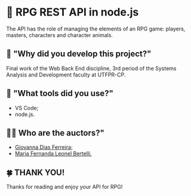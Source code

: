 # 👾 RPG REST API in node.js
The API has the role of managing the elements of an RPG game: players, masters, characters and character animals.

## 🤔 "Why did you develop this project?" 
Final work of the Web Back End discipline, 3rd period of the Systems Analysis and Development faculty at UTFPR-CP.

## 🔧 "What tools did you use?"
<ul>
    <li> VS Code;</li>
    <li> node.js.</li>
</ul>

## 👩‍💻 Who are the auctors?" 
<ul>
    <li> <a href = "https://github.com/GiDFerreira"> Giovanna Dias Ferreira; </a> </li>
    <li><a href = "https://github.com/marialeonel"> Maria Fernanda Leonel Bertelli. </a> </li>   
</ul>

## 🍀 THANK YOU! 
Thanks for reading and enjoy your API for RPG!

